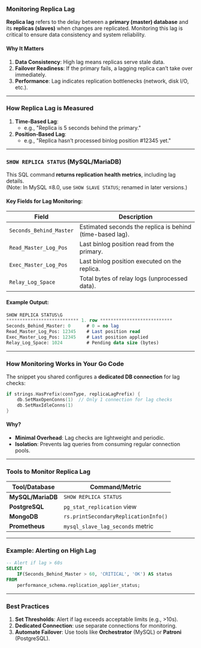 ### **Monitoring Replica Lag**
**Replica lag** refers to the delay between a **primary (master) database** and its
**replicas (slaves)** when changes are replicated. Monitoring this lag is critical 
to ensure data consistency and system reliability.

#### **Why It Matters**
1. **Data Consistency**: High lag means replicas serve stale data.  
2. **Failover Readiness**: If the primary fails, a lagging replica can’t take over immediately.  
3. **Performance**: Lag indicates replication bottlenecks (network, disk I/O, etc.).  

---

### **How Replica Lag is Measured**
1. **Time-Based Lag**:  
   - e.g., "Replica is 5 seconds behind the primary."  
2. **Position-Based Lag**:  
   - e.g., "Replica hasn’t processed binlog position #12345 yet."  

---

### **`SHOW REPLICA STATUS` (MySQL/MariaDB)**
This SQL command **returns replication health metrics**, including lag details.  
(Note: In MySQL ≤8.0, use `SHOW SLAVE STATUS`; renamed in later versions.)

#### **Key Fields for Lag Monitoring**:
| Field                | Description                                                                 |
|----------------------|-----------------------------------------------------------------------------|
| `Seconds_Behind_Master` | Estimated seconds the replica is behind (time-based lag).               |
| `Read_Master_Log_Pos`  | Last binlog position read from the primary.                              |
| `Exec_Master_Log_Pos`  | Last binlog position executed on the replica.                            |
| `Relay_Log_Space`      | Total bytes of relay logs (unprocessed data).                            |

#### **Example Output**:
```sql
SHOW REPLICA STATUS\G
*************************** 1. row ***************************
Seconds_Behind_Master: 0      # 0 = no lag
Read_Master_Log_Pos: 12345    # Last position read
Exec_Master_Log_Pos: 12345    # Last position applied
Relay_Log_Space: 1024         # Pending data size (bytes)
```

---

### **How Monitoring Works in Your Go Code**
The snippet you shared configures a **dedicated DB connection** for lag checks:
```go
if strings.HasPrefix(connType, replicaLagPrefix) {
    db.SetMaxOpenConns(1)  // Only 1 connection for lag checks
    db.SetMaxIdleConns(1)
}
```
#### **Why?**
- **Minimal Overhead**: Lag checks are lightweight and periodic.  
- **Isolation**: Prevents lag queries from consuming regular connection pools.  

---

### **Tools to Monitor Replica Lag**
| Tool/Database       | Command/Metric                          |
|---------------------|-----------------------------------------|
| **MySQL/MariaDB**   | `SHOW REPLICA STATUS`                   |
| **PostgreSQL**      | `pg_stat_replication` view              |
| **MongoDB**         | `rs.printSecondaryReplicationInfo()`    |
| **Prometheus**      | `mysql_slave_lag_seconds` metric        |

---

### **Example: Alerting on High Lag**
```sql
-- Alert if lag > 60s
SELECT 
    IF(Seconds_Behind_Master > 60, 'CRITICAL', 'OK') AS status
FROM 
    performance_schema.replication_applier_status;
```

---

### **Best Practices**
1. **Set Thresholds**: Alert if lag exceeds acceptable limits (e.g., >10s).  
2. **Dedicated Connection**: use separate connections for monitoring.  
3. **Automate Failover**: Use tools like **Orchestrator** (MySQL) or **Patroni** (PostgreSQL).  

